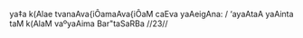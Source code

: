 ya‡a k(Alae tvanaAva{iÔamaAva{iÔaM caEva yaAeigAna: /
‘ayaAtaA yaAinta taM k(AlaM vaºyaAima Bar"taSaRBa //23//